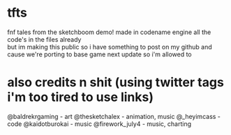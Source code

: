 # tfts
 fnf tales from the sketchboom demo!
 made in codename engine
 all the code's in the files already  
 but im making this public so i have 
 something to post on my github and 
 cause we're porting to base game next 
 update so i'm allowed to

 # also credits n shit (using twitter tags i'm too tired to use links)
 @baldrekrgaming - art
 @thesketchalex - animation, music
 @_heyimcass - code
 @kaidotburokai - music
 @firework_july4 - music, charting
